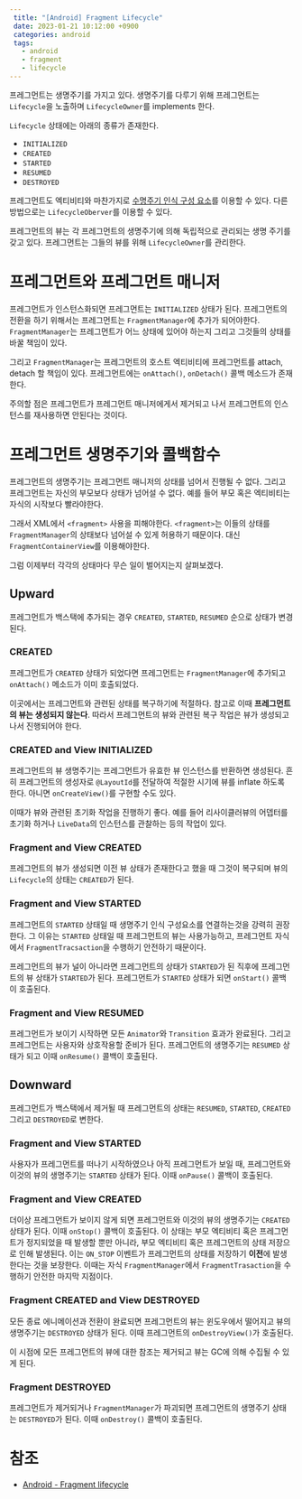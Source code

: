 ```yaml
---
 title: "[Android] Fragment Lifecycle"
 date: 2023-01-21 10:12:00 +0900
 categories: android
 tags:
   - android
   - fragment
   - lifecycle
---
```


프레그먼트는 생명주기를 가지고 있다. 생명주기를 다루기 위해 프레그먼트는 `Lifecycle`을 노출하며 `LifecycleOwner`를 implements 한다.

`Lifecycle` 상태에는 아래의 종류가 존재한다.

- `INITIALIZED`
- `CREATED`
- `STARTED`
- `RESUMED`
- `DESTROYED`

프레그먼트도 엑티비티와 마찬가지로 [수명주기 인식 구성 요소](https://developer.android.com/topic/libraries/architecture/lifecycle)를 이용할 수 있다. 다른 방법으로는 `LifecycleOberver`를 이용할 수 있다.

프레그먼트의 뷰는 각 프레그먼트의 생명주기에 의해 독립적으로 관리되는 생명 주기를 갖고 있다. 프레그먼트는 그들의 뷰를 위해 `LifecycleOwner`를 관리한다.

# 프레그먼트와 프레그먼트 매니저

프레그먼트가 인스턴스화되면 프레그먼트는 `INITIALIZED` 상태가 된다.
프레그먼트의 전환을 하기 위해서는 프레그먼트는 `FragmentManager`에 추가가 되어야한다. `FragmentManager`는 프레그먼트가 어느 상태에 있어야 하는지 그리고 그것들의 상태를 바꿀 책임이 있다.

그리고 `FragmentManager`는 프레그먼트의 호스트 엑티비티에 프레그먼트를 attach, detach 할 책임이 있다. 프레그먼트에는 `onAttach()`, `onDetach()` 콜백 메소드가 존재한다.

주의할 점은 프레그먼트가 프레그먼트 매니저에게서 제거되고 나서 프레그먼트의 인스턴스를 재사용하면 안된다는 것이다.

# 프레그먼트 생명주기와 콜백함수

프레그먼트의 생명주기는 프레그먼트 매니저의 상태를 넘어서 진행될 수 없다.
그리고 프레그먼트는 자신의 부모보다 상태가 넘어설 수 없다. 예를 들어 부모 혹은 엑티비티는 자식의 시작보다 빨라야한다.

그래서 XML에서 `<fragment>` 사용을 피해야한다. `<fragment>`는 이들의 상태를 `FragmentManager`의 상태보다 넘어설 수 있게 허용하기 때문이다. 대신 `FragmentContainerView`를 이용해야한다.

그럼 이제부터 각각의 상태마다 무슨 일이 벌어지는지 살펴보겠다.

## Upward

프레그먼트가 백스택에 추가되는 경우 `CREATED`, `STARTED`, `RESUMED` 순으로 상태가 변경된다.

### CREATED

프레그먼트가 `CREATED` 상태가 되었다면 프레그먼트는 `FragmentManager`에 추가되고 `onAttach()` 메소드가 이미 호출되었다.

이곳에서는 프레그먼트와 관련된 상태를 복구하기에 적절하다. 참고로 이때 **프레그먼트의 뷰는 생성되지 않는다**. 따라서 프레그먼트의 뷰와 관련된 복구 작업은 뷰가 생성되고 나서 진행되어야 한다.

### CREATED and View INITIALIZED

프레그먼트의 뷰 생명주기는 프레그먼트가 유효한 뷰 인스턴스를 반환하면 생성된다. 흔히 프레그먼트의 생성자로 `@LayoutId`를 전달하여 적절한 시기에 뷰를 inflate 하도록 한다. 아니면 `onCreateView()`를 구현할 수도 있다.

이때가 뷰와 관련된 초기화 작업을 진행하기 좋다. 예를 들어 리사이클러뷰의 어뎁터를 초기화 하거나 `LiveData`의 인스턴스를 관찰하는 등의 작업이 있다.

### Fragment and View CREATED

프레그먼트의 뷰가 생성되면 이전 뷰 상태가 존재한다고 했을 때 그것이 복구되며 뷰의 `Lifecycle`의 상태는 `CREATED`가 된다.

### Fragment and View STARTED

프레그먼트의 `STARTED` 상태일 때 생명주기 인식 구성요소를 연결하는것을 강력히 권장한다. 그 이유는 `STARTED` 상태일 때 프레그먼트의 뷰는 사용가능하고, 프레그먼트 자식에서 `FragmentTracsaction`을 수행하기 안전하기 때문이다.

프레그먼트의 뷰가 널이 아니라면 프레그먼트의 상태가 `STARTED`가 된 직후에 프레그먼트의 뷰 상태가 `STARTED`가 된다. 프레그먼트가 `STARTED` 상태가 되면 `onStart()` 콜백이 호출된다.

### Fragment and View RESUMED

프레그먼트가 보이기 시작하면 모든 `Animator`와 `Transition` 효과가 완료된다. 그리고 프레그먼트는 사용자와 상호작용할 준비가 된다. 프레그먼트의 생명주기는 `RESUMED` 상태가 되고 이때 `onResume()` 콜백이 호출된다.

## Downward

프레그먼트가 백스택에서 제거될 때 프레그먼트의 상태는 `RESUMED`, `STARTED`, `CREATED` 그리고 `DESTROYED`로 변한다.

### Fragment and View STARTED

사용자가 프레그먼트를 떠나기 시작하였으나 아직 프레그먼트가 보일 때, 프레그먼트와 이것의 뷰의 생명주기는 `STARTED` 상태가 된다. 이때 `onPause()` 콜백이 호출된다.

### Fragment and View CREATED

더이상 프레그먼트가 보이지 않게 되면 프레그먼트와 이것의 뷰의 생명주기는 `CREATED` 상태가 된다. 이때 `onStop()` 콜백이 호출된다. 이 상태는 부모 엑티비티 혹은 프레그먼트가 정지되었을 때 발생할 뿐만 아니라, 부모 엑티비티 혹은 프레그먼트의 상태 저장으로 인해 발생된다. 이는 `ON_STOP` 이벤트가 프레그먼트의 상태를 저장하기 **이전**에 발생한다는 것을 보장한다. 이때는 자식 `FragmentManager`에서 `FragmentTrasaction`을 수행하기 안전한 마지막 지점이다.

### Fragment CREATED and View DESTROYED

모든 종료 에니메이션과 전환이 완료되면 프레그먼트의 뷰는 윈도우에서 떨어지고 뷰의 생명주기는 `DESTROYED` 상태가 된다. 이때 프레그먼트의 `onDestroyView()`가 호출된다.

이 시점에 모든 프레그먼트의 뷰에 대한 참조는 제거되고 뷰는 GC에 의해 수집될 수 있게 된다.

### Fragment DESTROYED

프레그먼트가 제거되거나 `FragmentManager`가 파괴되면 프레그먼트의 생명주기 상태는 `DESTROYED`가 된다. 이때 `onDestroy()` 콜백이 호출된다.

# 참조

- [Android - Fragment lifecycle](https://developer.android.com/guide/fragments/lifecycle)
